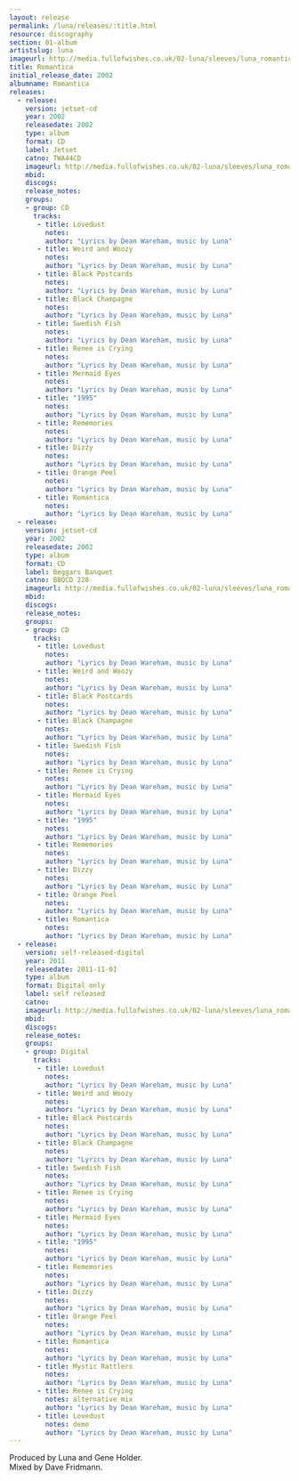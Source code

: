 ```yaml
---
layout: release
permalink: /luna/releases/:title.html
resource: discography
section: 01-album
artistslug: luna
imageurl: http://media.fullofwishes.co.uk/02-luna/sleeves/luna_romantica.jpg
title: Romantica
initial_release_date: 2002
albumname: Romantica
releases:
  - release: 
    version: jetset-cd
    year: 2002
    releasedate: 2002
    type: album
    format: CD
    label: Jetset
    catno: TWA44CD
    imageurl: http://media.fullofwishes.co.uk/02-luna/sleeves/luna_romantica.jpg
    mbid: 
    discogs: 
    release_notes: 
    groups:
    - group: CD
      tracks:
       - title: Lovedust
         notes: 
         author: "Lyrics by Dean Wareham, music by Luna"
       - title: Weird and Woozy
         notes: 
         author: "Lyrics by Dean Wareham, music by Luna"
       - title: Black Postcards
         notes: 
         author: "Lyrics by Dean Wareham, music by Luna"
       - title: Black Champagne
         notes: 
         author: "Lyrics by Dean Wareham, music by Luna"
       - title: Swedish Fish
         notes: 
         author: "Lyrics by Dean Wareham, music by Luna"
       - title: Renee is Crying
         notes: 
         author: "Lyrics by Dean Wareham, music by Luna"
       - title: Mermaid Eyes
         notes: 
         author: "Lyrics by Dean Wareham, music by Luna"
       - title: "1995"
         notes: 
         author: "Lyrics by Dean Wareham, music by Luna"
       - title: Rememories
         notes: 
         author: "Lyrics by Dean Wareham, music by Luna"
       - title: Dizzy
         notes: 
         author: "Lyrics by Dean Wareham, music by Luna"
       - title: Orange Peel
         notes: 
         author: "Lyrics by Dean Wareham, music by Luna"
       - title: Romantica
         notes: 
         author: "Lyrics by Dean Wareham, music by Luna"
  - release: 
    version: jetset-cd
    year: 2002
    releasedate: 2002
    type: album
    format: CD
    label: Beggars Banquet
    catno: BBQCD 228
    imageurl: http://media.fullofwishes.co.uk/02-luna/sleeves/luna_romantica.jpg
    mbid: 
    discogs: 
    release_notes: 
    groups:
    - group: CD
      tracks:
       - title: Lovedust
         notes: 
         author: "Lyrics by Dean Wareham, music by Luna"
       - title: Weird and Woozy
         notes: 
         author: "Lyrics by Dean Wareham, music by Luna"
       - title: Black Postcards
         notes: 
         author: "Lyrics by Dean Wareham, music by Luna"
       - title: Black Champagne
         notes: 
         author: "Lyrics by Dean Wareham, music by Luna"
       - title: Swedish Fish
         notes: 
         author: "Lyrics by Dean Wareham, music by Luna"
       - title: Renee is Crying
         notes: 
         author: "Lyrics by Dean Wareham, music by Luna"
       - title: Mermaid Eyes
         notes: 
         author: "Lyrics by Dean Wareham, music by Luna"
       - title: "1995"
         notes: 
         author: "Lyrics by Dean Wareham, music by Luna"
       - title: Rememories
         notes: 
         author: "Lyrics by Dean Wareham, music by Luna"
       - title: Dizzy
         notes: 
         author: "Lyrics by Dean Wareham, music by Luna"
       - title: Orange Peel
         notes: 
         author: "Lyrics by Dean Wareham, music by Luna"
       - title: Romantica
         notes: 
         author: "Lyrics by Dean Wareham, music by Luna"
  - release: 
    version: self-released-digital
    year: 2011
    releasedate: 2011-11-01
    type: album
    format: Digital only
    label: self released
    catno: 
    imageurl: http://media.fullofwishes.co.uk/02-luna/sleeves/luna_romantica.jpg
    mbid: 
    discogs: 
    release_notes: 
    groups:
    - group: Digital
      tracks:
       - title: Lovedust
         notes: 
         author: "Lyrics by Dean Wareham, music by Luna"
       - title: Weird and Woozy
         notes: 
         author: "Lyrics by Dean Wareham, music by Luna"
       - title: Black Postcards
         notes: 
         author: "Lyrics by Dean Wareham, music by Luna"
       - title: Black Champagne
         notes: 
         author: "Lyrics by Dean Wareham, music by Luna"
       - title: Swedish Fish
         notes: 
         author: "Lyrics by Dean Wareham, music by Luna"
       - title: Renee is Crying
         notes: 
         author: "Lyrics by Dean Wareham, music by Luna"
       - title: Mermaid Eyes
         notes: 
         author: "Lyrics by Dean Wareham, music by Luna"
       - title: "1995"
         notes: 
         author: "Lyrics by Dean Wareham, music by Luna"
       - title: Rememories
         notes: 
         author: "Lyrics by Dean Wareham, music by Luna"
       - title: Dizzy
         notes: 
         author: "Lyrics by Dean Wareham, music by Luna"
       - title: Orange Peel
         notes: 
         author: "Lyrics by Dean Wareham, music by Luna"
       - title: Romantica
         notes: 
         author: "Lyrics by Dean Wareham, music by Luna"
       - title: Mystic Rattlers
         notes: 
         author: "Lyrics by Dean Wareham, music by Luna"
       - title: Renee is Crying
         notes: alternative mix
         author: "Lyrics by Dean Wareham, music by Luna"
       - title: Lovedust
         notes: demo
         author: "Lyrics by Dean Wareham, music by Luna"
---
```

Produced by Luna and Gene Holder.  
Mixed by Dave Fridmann.